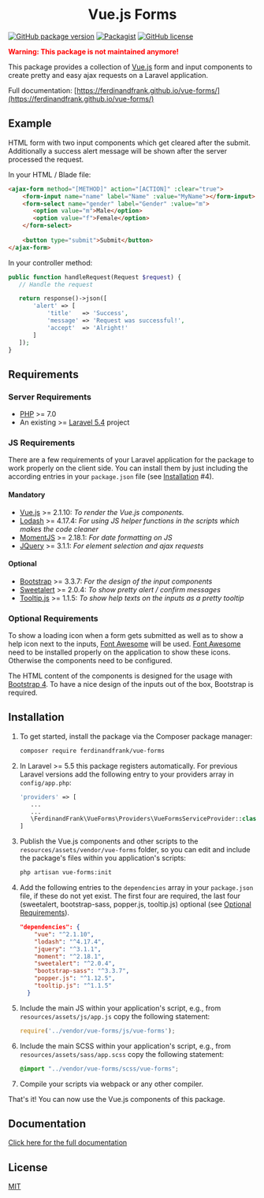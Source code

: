 <h1 style="text-align:center;">Vue.js Forms</h1>

[![GitHub package version](https://img.shields.io/github/package-json/v/badges/shields.svg)](https://github.com/ferdinandfrank/vue-forms)
[![Packagist](https://img.shields.io/packagist/dt/ferdinandfrank/vue-forms.svg)](https://packagist.org/packages/ferdinandfrank/vue-forms)
[![GitHub license](https://img.shields.io/badge/license-MIT-blue.svg)](LICENSE)

<b style="color: red;">Warning: This package is not maintained anymore!</b>

This package provides a collection of [Vue.js](https://vuejs.org/) form and input components to create pretty and easy ajax requests on a Laravel application.

Full documentation: [https://ferdinandfrank.github.io/vue-forms/](https://ferdinandfrank.github.io/vue-forms/)

## Example

HTML form with two input components which get cleared after the submit. Additionally a success alert message will be shown after the server processed the request.
   
In your HTML / Blade file:

```html
<ajax-form method="[METHOD]" action="[ACTION]" :clear="true">
    <form-input name="name" label="Name" :value="MyName"></form-input>
    <form-select name="gender" label="Gender" :value="m">
       <option value="m">Male</option>
       <option value="f">Female</option>
    </form-select>
    
    <button type="submit">Submit</button>
</ajax-form>
```
    
In your controller method:

```php
public function handleRequest(Request $request) {
   // Handle the request

   return response()->json([
       'alert' => [
           'title'   => 'Success',
           'message' => 'Request was successful!',
           'accept'  => 'Alright!'
       ]
   ]);
}
```

## Requirements
### Server Requirements
- [PHP](https://php.net) >= 7.0
- An existing >= [Laravel 5.4](https://laravel.com/docs/master/installation) project

### JS Requirements
There are a few requirements of your Laravel application for the package to work properly on the client side. 
You can install them by just including the according entries in your `package.json` file (see [Installation](#installation) #4).

#### Mandatory
- [Vue.js](https://vuejs.org/) >= 2.1.10: _To render the Vue.js components._
- [Lodash](https://lodash.com/) >= 4.17.4: _For using JS helper functions in the scripts which makes the code cleaner_
- [MomentJS](https://momentjs.com/) >= 2.18.1: _For date formatting on JS_
- [JQuery](https://jquery.com/) >= 3.1.1: _For element selection and ajax requests_

#### Optional
- [Bootstrap](https://getbootstrap.com/) >= 3.3.7: _For the design of the input components_
- [Sweetalert](https://sweetalert.js.org/) >= 2.0.4: _To show pretty alert / confirm messages_
- [Tooltip.js](https://popper.js.org/tooltip-examples.html) >= 1.1.5: _To show help texts on the inputs as a pretty tooltip_

### Optional Requirements
To show a loading icon when a form gets submitted as well as to show a help icon next to the inputs, [Font Awesome](http://fontawesome.io/icons/) will be used.
[Font Awesome](http://fontawesome.io/icons/) need to be installed properly on the application to show these icons. Otherwise the components need to be configured.

The HTML content of the components is designed for the usage with [Bootstrap 4](https://getbootstrap.com/). 
To have a nice design of the inputs out of the box, Bootstrap is required.


## Installation

1. To get started, install the package via the Composer package manager: 

    ```bash
    composer require ferdinandfrank/vue-forms
    ```
   
2. In Laravel >= 5.5 this package registers automatically. For previous Laravel versions add the following entry to your providers array in `config/app.php`:
    
    ```php
    'providers' => [
       ...
       ...
       \FerdinandFrank\VueForms\Providers\VueFormsServiceProvider::class
    ]
    ```
    
3. Publish the Vue.js components and other scripts to the `resources/assets/vendor/vue-forms` folder, so you can edit and include the package's files within you application's scripts:

    ```bash
    php artisan vue-forms:init
    ```
    
4. Add the following entries to the `dependencies` array in your `package.json` file, if these do not yet exist. The first four are required, the last four (sweetalert, bootstrap-sass, popper.js, tooltip.js) optional (see [Optional Requirements](#optional)).

    ```json
    "dependencies": {
        "vue": "^2.1.10",
        "lodash": "^4.17.4",
        "jquery": "^3.1.1",
        "moment": "^2.18.1",
        "sweetalert": "^2.0.4",
        "bootstrap-sass": "^3.3.7",
        "popper.js": "^1.12.5",
        "tooltip.js": "^1.1.5"
      }
    
     ```    
    
5. Include the main JS within your application's script, e.g., from `resources/assets/js/app.js` copy the following statement:

      ```javascript
      require('../vendor/vue-forms/js/vue-forms');
      ```    
      
6. Include the main SCSS within your application's script, e.g., from `resources/assets/sass/app.scss` copy the following statement:

    ```scss
    @import "../vendor/vue-forms/scss/vue-forms";
    ```  
    
7. Compile your scripts via webpack or any other compiler.    
    
That's it! You can now use the Vue.js components of this package.
    
## Documentation
[Click here for the full documentation](https://ferdinandfrank.github.io/vue-forms)

## License
[MIT](https://github.com/ferdinandfrank/vue-forms/blob/master/LICENSE)
